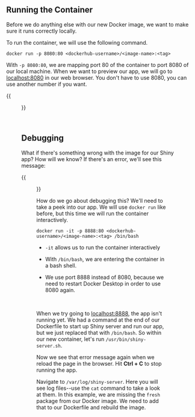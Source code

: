 ## Running the Container

Before we do anything else with our new Docker image, we want to make sure it runs correctly locally.

To run the container, we will use the following command.

```
docker run -p 8080:80 <dockerhub-username>/<image-name>:<tag>
```

With `-p 8080:80`, we are mapping port 80 of the container to port 8080 of our local machine. When we want to preview our app, we will go to [localhost:8080](localhost:8080) in our web browser. You don't have to use 8080, you can use another number if you want.

{{<figure src="/notes/containers/img/chickweight.png">}}

<br>

## Debugging

What if there's something wrong with the image for our Shiny app? How will we know? If there's an error, we'll see this message: 

{{<figure src="/notes/containers/img/error.png">}}

How do we go about debugging this? We'll need to take a peek into our app. We will use `docker run` like before, but this time we will run the container interactively.

```
docker run -it -p 8888:80 <dockerhub-username>/<image-name>:<tag> /bin/bash
```

- `-it` allows us to run the container interactively

- With `/bin/bash`, we are entering the container in a bash shell.

- We use port 8888 instead of 8080, because we need to restart Docker Desktop in order to use 8080 again.

<br>

When we try going to [localhost:8888](localhost:8888), the app isn't running yet. We had a command at the end of our Dockerfile to start up Shiny server and run our app, but we just replaced that with `/bin/bash`. So within our new container, let's run `/usr/bin/shiny-server.sh`.

Now we see that error message again when we reload the page in the browser. Hit **Ctrl + C** to stop running the app.

Navigate to `/var/log/shiny-server`. Here you will see log files--use the `cat` command to take a look at them. In this example, we are missing the `fresh` package from our Docker image. We need to add that to our Dockerfile and rebuild the image.
